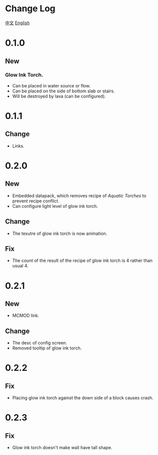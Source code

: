 # Change Log
[中文](./CHANGELOG.md)
[English](./CHANGELOG-en.md)
# 0.1.0
## New
### Glow Ink Torch.
- Can be placed in water source or flow.
- Can be placed on the side of bottom slab or stairs.
- Will be destroyed by lava (can be configured).
# 0.1.1
## Change
- Links.
# 0.2.0
## New
- Embedded datapack, which removes recipe of _Aquatic Torches_ to prevent recipe conflict.
- Can configure light level of glow ink torch.
## Change
- The texutre of glow ink torch is now animation.
## Fix
- The count of the result of the recipe of glow ink torch is 4 rather than usual 4.
# 0.2.1
## New
- MCMOD link.
## Change
- The desc of config screen.
- Removed tooltip of glow ink torch.
# 0.2.2
## Fix
- Placing glow ink torch against the down side of a block causes crash.
# 0.2.3
## Fix
- Glow ink torch doesn't make wall have tall shape.